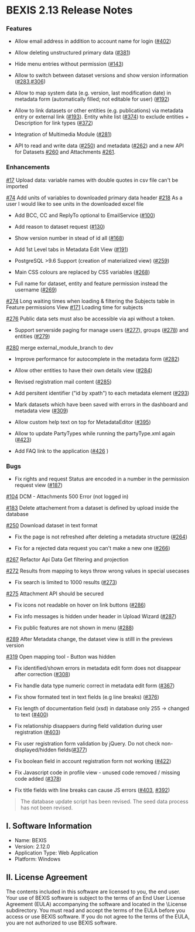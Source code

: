 # BEXIS 2.13 Release Notes

### Features

- Allow email address in addition to account name for login ([#402](https://github.com/BEXIS2/Core/issues/402))

- Allow deleting unstructured primary data ([#381](https://github.com/BEXIS2/Core/issues/381))

- Hide menu entries without permission ([#143](https://github.com/BEXIS2/Core/issues/143))

- Allow to switch between dataset versions and show version information ([#283](https://github.com/BEXIS2/Core/issues/283),[#306](https://github.com/BEXIS2/Core/issues/306))

- Allow to map system data (e.g. version, last modification date) in metadata form (automatically filled; not editable for user) ([#192](https://github.com/BEXIS2/Core/issues/192))

- Allow to link datasets or other entities (e.g. publications) via metadata entry or external link ([#193](https://github.com/BEXIS2/Core/issues/193)). Entity white list ([#374](https://github.com/BEXIS2/Core/issues/374)) to exclude entities + Description for link types ([#372](https://github.com/BEXIS2/Core/issues/372))

- Integration of Multimedia Module ([#281](https://github.com/BEXIS2/Core/issues/281))

- API to read and write data ([#250](https://github.com/BEXIS2/Core/issues/250)) and metadata ([#262](https://github.com/BEXIS2/Core/issues/262)) and a new API for Datasets [#260](https://github.com/BEXIS2/Core/issues/260) and Attachments [#261](https://github.com/BEXIS2/Core/issues/261).


### Enhancements

[#17](https://github.com/BEXIS2/Core/issues/17) Upload data: variable names with double quotes in csv file can't be imported

[#74](https://github.com/BEXIS2/Core/issues/74) Add units of variables to downloaded primary data header
[#218](https://github.com/BEXIS2/Core/issues/218) As a user I would like to see units in the downloaded excel file

- Add BCC, CC and ReplyTo optional to EmailService ([#100](https://github.com/BEXIS2/Core/issues/100))

- Add reason to dataset request ([#130](https://github.com/BEXIS2/Core/issues/130))

- Show version number in stead of id all ([#168](https://github.com/BEXIS2/Core/issues/168))

- Add 1st Level tabs in Metadata Edit View ([#191](https://github.com/BEXIS2/Core/issues/191))

- PostgreSQL >9.6 Support (creation of materialized view) ([#259](https://github.com/BEXIS2/Core/issues/259))

- Main CSS colours are replaced by CSS variables ([#268](https://github.com/BEXIS2/Core/issues/268))

- Full name for dataset, entity and feature permission instead the username ([#269](https://github.com/BEXIS2/Core/issues/269))

[#274](https://github.com/BEXIS2/Core/issues/274) Long waiting times when loading & filtering the Subjects table in Feature permissions View
[#171](https://github.com/BEXIS2/Core/issues/171) Loading time for subjects

[#276](https://github.com/BEXIS2/Core/issues/276) Public data sets must also be accessible via api without a token.

- Support serverside paging for manage users ([#277](https://github.com/BEXIS2/Core/issues/277)), groups ([#278](https://github.com/BEXIS2/Core/issues/278)) and entities ([#279](https://github.com/BEXIS2/Core/issues/279))

[#280](https://github.com/BEXIS2/Core/issues/280) merge external_module_branch to dev

- Improve performance for autocomplete in the metadata form ([#282](https://github.com/BEXIS2/Core/issues/282))

- Allow other entities to have their own details view ([#284](https://github.com/BEXIS2/Core/issues/284))

- Revised registration mail content ([#285](https://github.com/BEXIS2/Core/issues/285))

- Add persitent identifier ("id by xpath") to each metadata element ([#293](https://github.com/BEXIS2/Core/issues/293))

- Mark datasets which have been saved with errors in the dashboard and metadata view ([#309](https://github.com/BEXIS2/Core/issues/309))

- Allow custom help text on top for MetadataEditor ([#395](https://github.com/BEXIS2/Core/issues/395))

- Allow to update PartyTypes while running the partyType.xml again ([#423](https://github.com/BEXIS2/Core/issues/423))

- Add FAQ link to the application ([#426](https://github.com/BEXIS2/Core/issues/426) )

### Bugs
- Fix rights and request Status are encoded in a number in the permission request view ([#187](https://github.com/BEXIS2/Core/issues/187))

[#104](https://github.com/BEXIS2/Core/issues/104) DCM - Attachments 500 Error (not logged in)

[#183](https://github.com/BEXIS2/Core/issues/183) Delete attachement from a dataset is defined by upload inside the database

[#250](https://github.com/BEXIS2/Core/issues/250) Download dataset in text format
- Fix the page is not refreshed after deleting a metadata structure ([#264](https://github.com/BEXIS2/Core/issues/264))

- Fix for a rejected data request you can't make a new one ([#266](https://github.com/BEXIS2/Core/issues/266))

[#267](https://github.com/BEXIS2/Core/issues/267) Refactor Api Data Get filtering and projection

[#272](https://github.com/BEXIS2/Core/issues/272) Results from mapping to keys throw wrong values in special usecases

- Fix search is limited to 1000 results ([#273](https://github.com/BEXIS2/Core/issues/273))

[#275](https://github.com/BEXIS2/Core/issues/275) Attachment API should be secured
- Fix icons not readable on hover on link buttons ([#286](https://github.com/BEXIS2/Core/issues/286))

- Fix info messages is hidden under header in Upload Wizard ([#287](https://github.com/BEXIS2/Core/issues/287))

- Fix public features are not shown in menu ([#288](https://github.com/BEXIS2/Core/issues/288))

[#289](https://github.com/BEXIS2/Core/issues/289) After Metadata change, the dataset view is stilll in the previews version

[#319](https://github.com/BEXIS2/Core/issues/319) Open mapping tool - Button was hidden

- Fix identified/shown errors in metadata edit form does not disappear after correction ([#308](https://github.com/BEXIS2/Core/issues/308))

- Fix handle data type numeric correct in metadata edit form ([#367](https://github.com/BEXIS2/Core/issues/367))
 
- Fix show formated text in text fields (e.g line breaks) ([#376](https://github.com/BEXIS2/Core/issues/376))

- Fix length of documentation field (xsd) in database only 255 -> changed to text ([#400](https://github.com/BEXIS2/Core/issues/400))

- Fix relationship disappaers during field validation during user registration ([#403](https://github.com/BEXIS2/Core/issues/403))

- Fix user registration form validation by jQuery. Do not check non-displayed/hidden fields([#377](https://github.com/BEXIS2/Core/issues/377))

- Fix boolean field in account registration form not working ([#422](https://github.com/BEXIS2/Core/issues/422))

- Fix Javascript code in profile view - unused code removed / missing code added ([#378](https://github.com/BEXIS2/Core/issues/378))

- Fix title fields with line breaks can cause JS errors ([#403](https://github.com/BEXIS2/Core/issues/403), [#392](https://github.com/BEXIS2/Core/issues/392))

>The database update script has been revised. The seed data process has not been revised.

## I. Software Information

-	Name: BEXIS
-	Version: 2.12.0
-	Application Type: Web Application
-	Platform: Windows

## II.	License Agreement
The contents included in this software are licensed to you, the end user. Your use of BEXIS software is subject to the terms of an End User License Agreement (EULA) accompanying the software and located in the \License subdirectory. You must read and accept the terms of the EULA before you access or use BEXIS software. If you do not agree to the terms of the EULA, you are not authorized to use BEXIS software.

